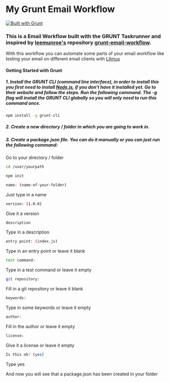 # My Grunt Email Workflow

[![Built with Grunt](https://cdn.gruntjs.com/builtwith.png)](http://gruntjs.com/)

### This is a Email Workflow built with the GRUNT Taskrunner and inspired by [leemunroe's](http://https://github.com/leemunroe/grunt-email-workflow) repository [grunt-email-workflow](http://https://github.com/leemunroe/grunt-email-workflow).


With this workflow you can automate some parts of your email workflow like testing your email on different email clients with [Litmus]('https://litmus.com/') 


#### Getting Started with Grunt

##### 1. Install the GRUNT CLI (command line interface), in order to install this you first need to install [Node.js](https://nodejs.org/en/), if you don't have it installed yet. Go to their website and follow the steps. Run the following command. The -g flag will install the GRUNT CLI globally so you will only need to run this command once. 

```sh
npm install -g grunt-cli
```

##### 2. Create a new directory / folder in which you are going to work in.
##### 3. Create a package.json file. You can do it manually or you can just run the following command:

Go to your directory / folder
```sh
cd /user/yourpath
```

```sh
npm init
````

```sh
name: (name-of-your-folder) 
````

Just type in a name

```sh
version: (1.0.0) 
````

Give it a version


```sh
description
`````

Type in a description

```sh
entry point: (index.js)
````

Type in an entry point or leave it blank

```sh
test command: 
````

Type in a test command or leave it empty


```sh
git repository: 
````
Fill in a git repository or leave it blank


```sh
keywords:
```

Type in some keywords or leave it empty

```sh
author: 
````

Fill in the author or leave it empty

```sh
license: 
```
Give it a license or leave it empty

```sh
Is this ok? (yes) 
```
Type yes

And now you will see that a package.json has been created in your folder























